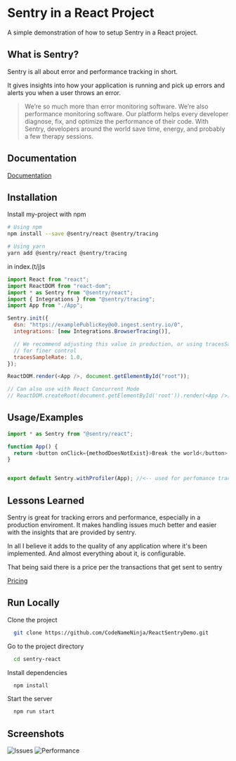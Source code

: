 
# Sentry in a React Project
A simple demonstration of how to setup Sentry in a React project.

## What is Sentry? 
Sentry is all about error and performance tracking in short. 

It gives insights into how your application is running and pick up errors and alerts you when a user throws an error.

> We’re so much more than error monitoring software. We’re also performance monitoring software. Our platform helps every developer diagnose, fix, and optimize the performance of their code. With Sentry, developers around the world save time, energy, and probably a few therapy sessions.


## Documentation

[Documentation](https://docs.sentry.io/platforms/javascript/guides/react/)

  
## Installation

Install my-project with npm

```bash
# Using npm
npm install --save @sentry/react @sentry/tracing

# Using yarn
yarn add @sentry/react @sentry/tracing
```

in index.(t/j)s 
```js
import React from "react";
import ReactDOM from "react-dom";
import * as Sentry from "@sentry/react";
import { Integrations } from "@sentry/tracing";
import App from "./App";

Sentry.init({
  dsn: "https://examplePublicKey@o0.ingest.sentry.io/0",
  integrations: [new Integrations.BrowserTracing()],

  // We recommend adjusting this value in production, or using tracesSampler
  // for finer control
  tracesSampleRate: 1.0,
});

ReactDOM.render(<App />, document.getElementById("root"));

// Can also use with React Concurrent Mode
// ReactDOM.createRoot(document.getElementById('root')).render(<App />);
```

## Usage/Examples

```javascript
import * as Sentry from "@sentry/react";

function App() {
  return <button onClick={methodDoesNotExist}>Break the world</button>;
}


export default Sentry.withProfiler(App); //<-- used for perfomance tracking *optional*
```

  
## Lessons Learned

Sentry is great for tracking errors and performance, especially in a production enviroment. 
It makes handling issues much better and easier with the insights that are provided by sentry.

In all I believe it adds to the quality of any application where it's been implemented. And almost everything about it, is configurable. 

That being said there is a price per the transactions that get sent to sentry 

[Pricing](https://sentry.io/pricing)  
## Run Locally

Clone the project

```bash
  git clone https://github.com/CodeNameNinja/ReactSentryDemo.git
```

Go to the project directory

```bash
  cd sentry-react
```

Install dependencies

```bash
  npm install
```

Start the server

```bash
  npm run start
```


## Screenshots

![Issues](https://ibb.co/n8PSchk)
![Performance](https://ibb.co/B2DvQ9f)

  